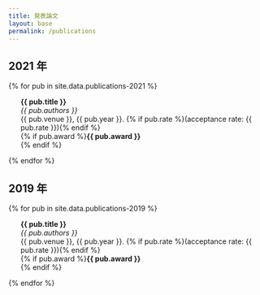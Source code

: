 ```yaml
---
title: 発表論文
layout: base
permalink: /publications
---
```


## 2021 年
{% for pub in site.data.publications-2021 %}
  <ul style="list-style-type: none"><li><b>{{ pub.title }}</b><br />
  <em>{{ pub.authors }}</em><br />
  {{ pub.venue }}, {{ pub.year }}. {% if pub.rate %}(acceptance rate: {{ pub.rate }}){% endif %}<br />
  {% if pub.award %}<font class="award"><b>{{ pub.award }}</b></font><br />{% endif %}
  </li></ul>
{% endfor %}

## 2019 年
{% for pub in site.data.publications-2019 %}
  <ul style="list-style-type: none"><li><b>{{ pub.title }}</b><br />
  <em>{{ pub.authors }}</em><br />
  {{ pub.venue }}, {{ pub.year }}. {% if pub.rate %}(acceptance rate: {{ pub.rate }}){% endif %}<br />
  {% if pub.award %}<font class="award"><b>{{ pub.award }}</b></font><br />{% endif %}
  </li></ul>
{% endfor %}
